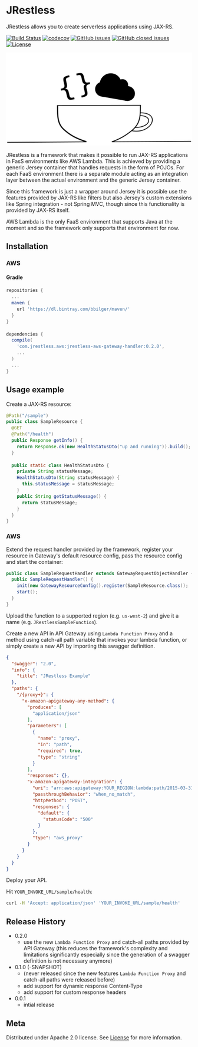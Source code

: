 # JRestless

JRestless allows you to create serverless applications using JAX-RS.

[![Build Status](https://img.shields.io/travis/bbilger/jrestless.svg?maxAge=2592000&style=flat-square)](https://travis-ci.org/bbilger/jrestless)
[![codecov](https://img.shields.io/codecov/c/github/bbilger/jrestless.svg?maxAge=2592000&style=flat-square)](https://codecov.io/gh/bbilger/jrestless)
[![GitHub issues](https://img.shields.io/github/issues/bbilger/jrestless.svg?maxAge=2592000&style=flat-square)](https://github.com/bbilger/jrestless/issues)
[![GitHub closed issues](https://img.shields.io/github/issues-closed/bbilger/jrestless.svg?maxAge=2592000&style=flat-square)](https://github.com/bbilger/jrestless/issues?q=is%3Aissue+is%3Aclosed)
[![License](https://img.shields.io/github/license/bbilger/jrestless.svg?maxAge=2592000&style=flat-square)](https://github.com/bbilger/jrestless/blob/master/LICENSE)

![](jrestless_512_256.png)

JRestless is a framework that makes it possible to run JAX-RS applications in FasS environments like AWS Lambda. This is achieved by providing a generic Jersey container that handles requests in the form of POJOs. For each FaaS environment there is a separate module acting as an integration layer between the actual environment and the generic Jersey container.

Since this framework is just a wrapper around Jersey it is possible use the features provided by JAX-RS like filters but also Jersey's custom extensions like Spring integration - not Spring MVC, though since this functionality is provided by JAX-RS itself.

AWS Lambda is the only FaaS environment that supports Java at the moment and so the framework only supports that environment for now.

## Installation

### AWS

#### Gradle

```gradle
repositories {
  ...
  maven {
    url 'https://dl.bintray.com/bbilger/maven/'
  }
}

dependencies {
  compile(
    'com.jrestless.aws:jrestless-aws-gateway-handler:0.2.0',
    ...
  )
  ...
}
```

## Usage example

Create a JAX-RS resource:

```java
@Path("/sample")
public class SampleResource {
  @GET
  @Path("/health")
  public Response getInfo() {
    return Response.ok(new HealthStatusDto("up and running")).build();    
  }
  
  public static class HealthStatusDto {
    private String statusMessage;
    HealthStatusDto(String statusMessage) {
      this.statusMessage = statusMessage;
    }
    public String getStatusMessage() {
      return statusMessage;
    }
  }
}
```

### AWS

Extend the request handler provided by the framework, register your resource in Gateway's default resource config, pass the resource config and start the container:

```java
public class SampleRequestHandler extends GatewayRequestObjectHandler {
  public SampleRequestHandler() {
    init(new GatewayResourceConfig().register(SampleResource.class));
    start();
  }
}
```

Upload the function to a supported region (e.g. `us-west-2`) and give it a name (e.g. `JRestlessSampleFunction`).

Create a new API in API Gateway using `Lambda Function Proxy` and a method using catch-all path variable that invokes your lambda function, or simply create a new API by importing this swagger definition.

```json
{
  "swagger": "2.0",
  "info": {
    "title": "JRestless Example"
  },
  "paths": {
    "/{proxy+}": {
      "x-amazon-apigateway-any-method": {
        "produces": [
          "application/json"
        ],
        "parameters": [
          {
            "name": "proxy",
            "in": "path",
            "required": true,
            "type": "string"
          }
        ],
        "responses": {},
        "x-amazon-apigateway-integration": {
          "uri": "arn:aws:apigateway:YOUR_REGION:lambda:path/2015-03-31/functions/arn:aws:lambda:YOUR_REGION:YOUR_ID:function:MyFunction/YOUR_FUNCTION_NAME",
          "passthroughBehavior": "when_no_match",
          "httpMethod": "POST",
          "responses": {
            "default": {
              "statusCode": "500"
            }
          },
          "type": "aws_proxy"
        }
      }
    }
  }
}
```

Deploy your API.

Hit `YOUR_INVOKE_URL/sample/health`:

```sh
curl -H 'Accept: application/json' 'YOUR_INVOKE_URL/sample/health'
```

## Release History

* 0.2.0 
  * use the new `Lambda Function Proxy` and catch-all paths provided by API Gateway (this reduces the framework's complexity and limitations significantly especially since the generation of a swagger definition is not necessary anymore)
* 0.1.0 (-SNAPSHOT)
  * (never released since the new features `Lambda Function Proxy` and catch-all paths were released before)
  * add support for dynamic response Content-Type
  * add support for custom response headers
* 0.0.1
  * intial release
  
## Meta 

Distributed under Apache 2.0 license. See [License](https://github.com/bbilger/jrestless/blob/master/LICENSE) for more information.
